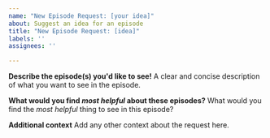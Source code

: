 ```yaml
---
name: "New Episode Request: [your idea]"
about: Suggest an idea for an episode
title: "New Episode Request: [idea]"
labels: ''
assignees: ''

---
```


**Describe the episode(s) you'd like to see!**
A clear and concise description of what you want to see in the episode.

**What would you find _most helpful_ about these episodes?**
What would you find the _most helpful_ thing to see in this episode?

**Additional context**
Add any other context about the request here.
